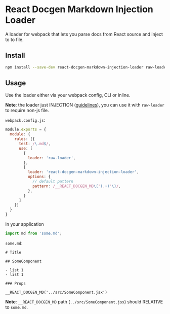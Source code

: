# React Docgen Markdown Injection Loader

A loader for webpack that lets you parse docs from React source and inject to to file.

## Install

```bash
npm install --save-dev react-docgen-markdown-injection-loader raw-loader
```

## Usage

Use the loader either via your webpack config, CLI or inline.

**Note**: the loader just INJECTION ([guidelines](https://webpack.js.org/contribute/writing-a-loader/#guidelines)), you can use it with `raw-loader` to require non-js file.

`webpack.config.js`:

```javascript
module.exports = {
  module: {
    rules: [{
      test: /\.md$/,
      use: [
        {
          loader: 'raw-loader',
        },
        {
          loader: 'react-docgen-markdown-injection-loader',
          options: {
            // default pattern
            pattern: /__REACT_DOCGEN_MD\('(.+)'\)/,
          },
        }
      ]
    }]
  }
}
```

In your application

```javascript
import md from 'some.md';
```

`some.md`:

```
# Title

## SomeComponent

- list 1
- list 1

### Props

__REACT_DOCGEN_MD('../src/SomeComponent.jsx')
```

**Note**: `__REACT_DOCGEN_MD` path (`../src/SomeComponent.jsx`) should RELATIVE to `some.md`.
